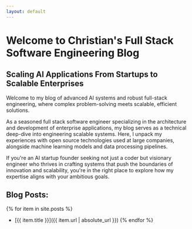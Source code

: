 ```yaml
---
layout: default
---
```


# Welcome to Christian's Full Stack Software Engineering Blog

## Scaling AI Applications From Startups to Scalable Enterprises

Welcome to my blog of advanced AI systems and robust full-stack engineering, where complex problem-solving meets scalable, efficient solutions.

As a seasoned full stack software engineer specializing in the architecture and development of enterprise applications, my blog serves as a technical deep-dive into engineering scalable systems. Here, I unpack my experiences with open source technologies used at large companies, alongside machine learning models and data processing pipelines.

If you're an AI startup founder seeking not just a coder but visionary engineer who thrives in crafting systems that push the boundaries of innovation and scalability, you're in the right place to explore how my expertise aligns with your ambitious goals.

## Blog Posts:

{% for item in site.posts %}

- [{{ item.title }}]({{ item.url | absolute_url }})
  {% endfor %}
